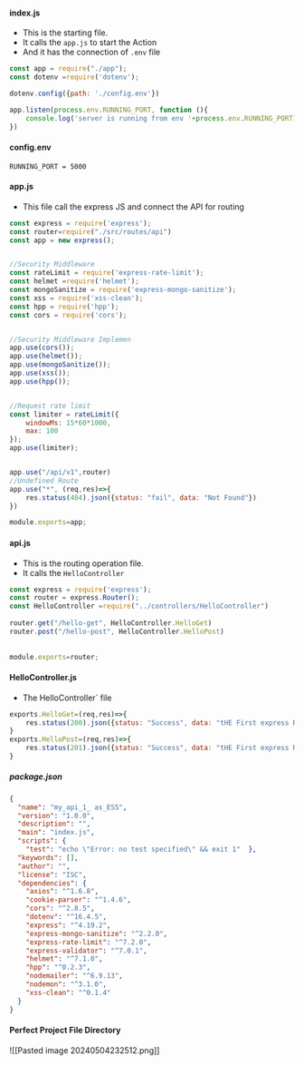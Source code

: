 
#### index.js

- This is the starting file. 
- It calls the `app.js` to start the Action
- And it has the connection of `.env` file

```js
const app = require("./app");
const dotenv =require('dotenv'); 

dotenv.config({path: './config.env'})

app.listen(process.env.RUNNING_PORT, function (){
    console.log('server is running from env '+process.env.RUNNING_PORT)
})
```

#### config.env

```env
RUNNING_PORT = 5000
```
#### app.js

- This file call the express JS and connect the API for routing


```js
const express = require('express');
const router=require("./src/routes/api")
const app = new express();


//Security Middleware
const rateLimit = require('express-rate-limit');
const helmet =require('helmet');
const mongoSanitize = require('express-mongo-sanitize');
const xss = require('xss-clean');
const hpp = require('hpp');
const cors = require('cors');


//Security Middleware Implemen
app.use(cors());
app.use(helmet());
app.use(mongoSanitize());
app.use(xss());
app.use(hpp());


//Request rate limit
const limiter = rateLimit({
    windowMs: 15*60*1000,
    max: 100
});
app.use(limiter);


app.use("/api/v1",router)
//Undefined Route
app.use("*", (req,res)=>{
    res.status(404).json({status: "fail", data: "Not Found"})
})

module.exports=app;
```

#### api.js

- This is the routing operation file.
- It calls the `HelloController`


```js
const express = require('express');  
const router = express.Router();  
const HelloController =require("../controllers/HelloController")  
  
router.get("/hello-get", HelloController.HelloGet)  
router.post("/hello-post", HelloController.HelloPost)  
  
  
module.exports=router;
```

#### HelloController.js

- The HelloController` file

```js 
exports.HelloGet=(req,res)=>{  
    res.status(200).json({status: "Success", data: "tHE First express REST API for GET method"})  
}  
exports.HelloPost=(req,res)=>{  
    res.status(201).json({status: "Success", data: "tHE First express REST API for POST method"})  
}
```

##### package.json

```json
{  
  "name": "my_api_1_ as_ES5",  
  "version": "1.0.0",  
  "description": "",  
  "main": "index.js",  
  "scripts": {  
    "test": "echo \"Error: no test specified\" && exit 1"  },  
  "keywords": [],  
  "author": "",  
  "license": "ISC",  
  "dependencies": {  
    "axios": "^1.6.8",  
    "cookie-parser": "^1.4.6",  
    "cors": "^2.8.5",  
    "dotenv": "^16.4.5",  
    "express": "^4.19.2",  
    "express-mongo-sanitize": "^2.2.0",  
    "express-rate-limit": "^7.2.0",  
    "express-validator": "^7.0.1",  
    "helmet": "^7.1.0",  
    "hpp": "^0.2.3",  
    "nodemailer": "^6.9.13",  
    "nodemon": "^3.1.0",  
    "xss-clean": "^0.1.4"  
  }  
}
```


#### Perfect Project File Directory

![[Pasted image 20240504232512.png]]